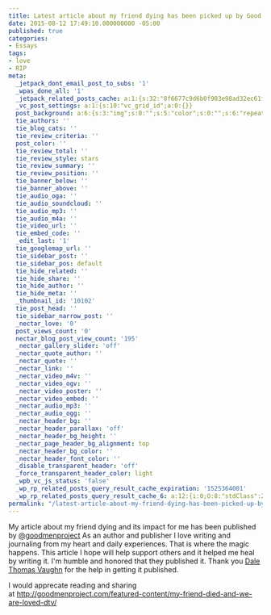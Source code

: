 ```yaml
---
title: Latest article about my friend dying has been picked up by Good Men Project
date: 2015-08-12 17:49:10.000000000 -05:00
published: true
categories:
- Essays
tags:
- love
- RIP
meta:
  _jetpack_dont_email_post_to_subs: '1'
  _wpas_done_all: '1'
  _jetpack_related_posts_cache: a:1:{s:32:"8f6677c9d6b0f903e98ad32ec61f8deb";a:2:{s:7:"expires";i:1506987111;s:7:"payload";a:3:{i:0;a:1:{s:2:"id";i:196;}i:1;a:1:{s:2:"id";i:8013;}i:2;a:1:{s:2:"id";i:277;}}}}
  _vc_post_settings: a:1:{s:10:"vc_grid_id";a:0:{}}
  post_background: a:6:{s:3:"img";s:0:"";s:5:"color";s:0:"";s:6:"repeat";s:0:"";s:10:"attachment";s:0:"";s:3:"hor";s:0:"";s:3:"ver";s:0:"";}
  tie_authors: ''
  tie_blog_cats: ''
  tie_review_criteria: ''
  post_color: ''
  tie_review_total: ''
  tie_review_style: stars
  tie_review_summary: ''
  tie_review_position: ''
  tie_banner_below: ''
  tie_banner_above: ''
  tie_audio_oga: ''
  tie_audio_soundcloud: ''
  tie_audio_mp3: ''
  tie_audio_m4a: ''
  tie_video_url: ''
  tie_embed_code: ''
  _edit_last: '1'
  tie_googlemap_url: ''
  tie_sidebar_post: ''
  tie_sidebar_pos: default
  tie_hide_related: ''
  tie_hide_share: ''
  tie_hide_author: ''
  tie_hide_meta: ''
  _thumbnail_id: '10102'
  tie_post_head: ''
  tie_sidebar_narrow_post: ''
  _nectar_love: '0'
  post_views_count: '0'
  nectar_blog_post_view_count: '195'
  _nectar_gallery_slider: 'off'
  _nectar_quote_author: ''
  _nectar_quote: ''
  _nectar_link: ''
  _nectar_video_m4v: ''
  _nectar_video_ogv: ''
  _nectar_video_poster: ''
  _nectar_video_embed: ''
  _nectar_audio_mp3: ''
  _nectar_audio_ogg: ''
  _nectar_header_bg: ''
  _nectar_header_parallax: 'off'
  _nectar_header_bg_height: ''
  _nectar_page_header_bg_alignment: top
  _nectar_header_bg_color: ''
  _nectar_header_font_color: ''
  _disable_transparent_header: 'off'
  _force_transparent_header_color: light
  _wpb_vc_js_status: 'false'
  _wp_rp_related_posts_query_result_cache_expiration: '1525364001'
  _wp_rp_related_posts_query_result_cache_6: a:12:{i:0;O:8:"stdClass":2:{s:7:"post_id";s:4:"8295";s:5:"score";s:17:"85.98965879760277";}i:1;O:8:"stdClass":2:{s:7:"post_id";s:4:"8013";s:5:"score";s:17:"75.45701954237427";}i:2;O:8:"stdClass":2:{s:7:"post_id";s:4:"8368";s:5:"score";s:17:"71.89547884724061";}i:3;O:8:"stdClass":2:{s:7:"post_id";s:4:"6684";s:5:"score";s:17:"58.42333173229591";}i:4;O:8:"stdClass":2:{s:7:"post_id";s:4:"1436";s:5:"score";s:16:"53.3694569193309";}i:5;O:8:"stdClass":2:{s:7:"post_id";s:3:"809";s:5:"score";s:17:"48.28597667038051";}i:6;O:8:"stdClass":2:{s:7:"post_id";s:3:"277";s:5:"score";s:17:"48.28597667038051";}i:7;O:8:"stdClass":2:{s:7:"post_id";s:4:"6929";s:5:"score";s:17:"43.01888132278298";}i:8;O:8:"stdClass":2:{s:7:"post_id";s:4:"2017";s:5:"score";s:17:"43.01888132278298";}i:9;O:8:"stdClass":2:{s:7:"post_id";s:4:"1597";s:5:"score";s:17:"43.01888132278298";}i:10;O:8:"stdClass":2:{s:7:"post_id";s:4:"1110";s:5:"score";s:17:"43.01888132278298";}i:11;O:8:"stdClass":2:{s:7:"post_id";s:4:"1030";s:5:"score";s:17:"43.01888132278298";}}
permalink: "/latest-article-about-my-friend-dying-has-been-picked-up-by-good-men-project/"
---
```

<p data-reactid=".7.0.0.0.2.1.0.0"><span data-reactid=".7.0.0.0.2.1.0.0.1"><span data-reactid=".7.0.0.0.2.1.0.0.1.$text0:0:$text0:0">My article about my friend dying and its impact for me has been published by </span><a href="https://twitter.com/GoodMenProject" data-reactid=".7.0.0.0.2.1.0.0.1.$text0:0:$entity0:0">@goodmenproject</a><span data-reactid=".7.0.0.0.2.1.0.0.1.$text0:0:$text1:0"> As an author and publisher I love writing and journaling from my heart and daily experiences. That is where the magic happens. This article I hope will help support others and it helped me heal by writing it. I'm humble and honored that they published it. Thank you <a href="https://twitter.com/NextGent">D</a></span><a href="https://twitter.com/NextGent">ale Thomas Vaughn</a><span data-reactid=".7.0.0.0.2.1.0.0.1.$text0:0:$text2:0"> for the help in getting it published.</span></span></p>
<p data-reactid=".7.0.0.0.2.1.0.0">I would apprecate reading and sharing at <a href="http://goodmenproject.com/featured-content/my-friend-died-and-we-are-loved-dtv/">http://goodmenproject.com/featured-content/my-friend-died-and-we-are-loved-dtv/</a></p>
